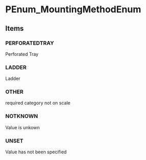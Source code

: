 # PEnum_MountingMethodEnum


<!-- end of short definition -->
## Items

### PERFORATEDTRAY
Perforated Tray

### LADDER
Ladder

### OTHER
required category not on scale

### NOTKNOWN
Value is unkown

### UNSET
Value has not been specified
